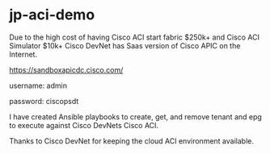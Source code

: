 # jp-aci-demo
Due to the high cost of having Cisco ACI start fabric $250k+ and Cisco ACI Simulator $10k+
Cisco DevNet has Saas version of Cisco APIC on the Internet.

https://sandboxapicdc.cisco.com/

username: admin

password: ciscopsdt

I have created Ansible playbooks to create, get, and remove tenant and epg to execute
against Cisco DevNets Cisco ACI.

Thanks to Cisco DevNet for keeping the cloud ACI environment available.
